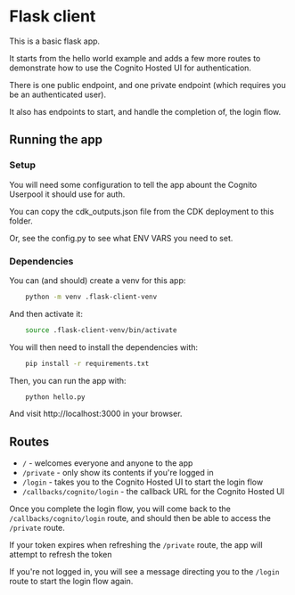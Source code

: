 # Flask client

This is a basic flask app.

It starts from the hello world example and adds a few more routes
to demonstrate how to use the Cognito Hosted UI for authentication.

There is one public endpoint, and one private endpoint (which requires
you be an authenticated user).

It also has endpoints to start, and handle the completion of, the login flow.

## Running the app

### Setup
You will need some configuration to tell the app abount the Cognito
Userpool it should use for auth.

You can copy the cdk_outputs.json file from the CDK deployment to this folder.

Or, see the config.py to see what ENV VARS you need to set.

### Dependencies

You can (and should) create a venv for this app:

```bash
    python -m venv .flask-client-venv
```

And then activate it:

```bash
    source .flask-client-venv/bin/activate
```

You will then need to install the dependencies with:

```bash
    pip install -r requirements.txt
```

Then, you can run the app with:

```bash
    python hello.py
``` 

And visit http://localhost:3000 in your browser.

## Routes

- `/` - welcomes everyone and anyone to the app
- `/private` - only show its contents if you're logged in
- `/login` - takes you to the Cognito Hosted UI to start the login flow
- `/callbacks/cognito/login` - the callback URL for the Cognito Hosted UI

Once you complete the login flow, you will come back to the `/callbacks/cognito/login` route,
and should then be able to access the `/private` route.

If your token expires when refreshing the `/private` route, the app will attempt to refresh the token

If you're not logged in, you will see a message directing you to the `/login` route to start the login flow again.
